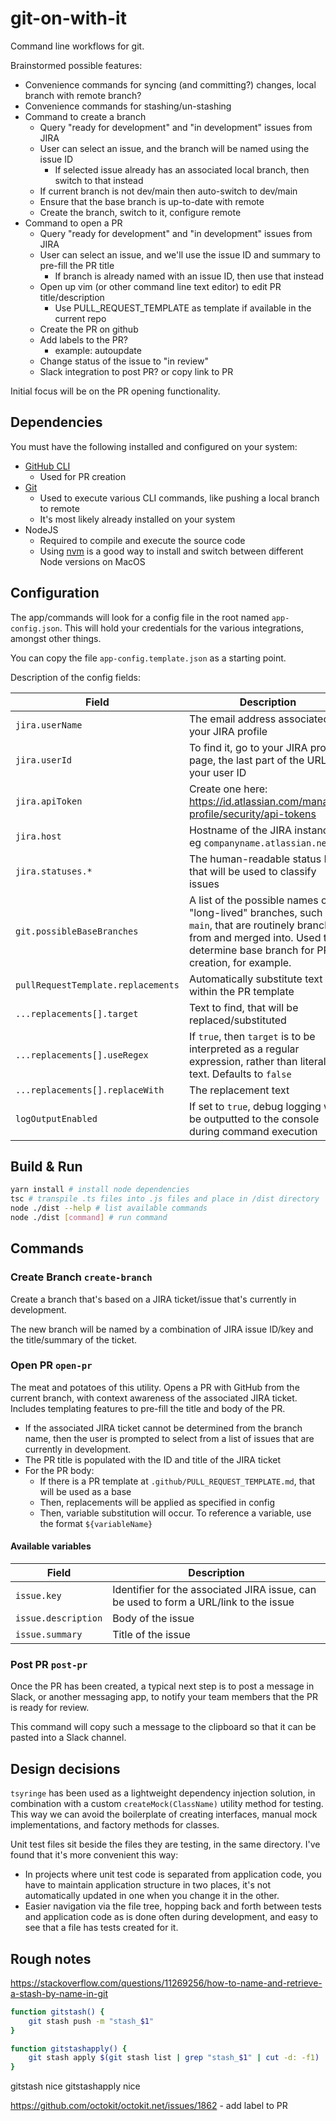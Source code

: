 # git-on-with-it

Command line workflows for git.

Brainstormed possible features:
- Convenience commands for syncing (and committing?) changes, local branch with remote branch?
- Convenience commands for stashing/un-stashing
- Command to create a branch
  - Query "ready for development" and "in development" issues from JIRA
  - User can select an issue, and the branch will be named using the issue ID
    - If selected issue already has an associated local branch, then switch to that instead
  - If current branch is not dev/main then auto-switch to dev/main
  - Ensure that the base branch is up-to-date with remote
  - Create the branch, switch to it, configure remote
- Command to open a PR
  - Query "ready for development" and "in development" issues from JIRA
  - User can select an issue, and we'll use the issue ID and summary to pre-fill the PR title
    - If branch is already named with an issue ID, then use that instead
  - Open up vim (or other command line text editor) to edit PR title/description
    - Use PULL_REQUEST_TEMPLATE as template if available in the current repo
  - Create the PR on github
  - Add labels to the PR?
    - example: autoupdate
  - Change status of the issue to "in review"
  - Slack integration to post PR? or copy link to PR

Initial focus will be on the PR opening functionality.

## Dependencies
You must have the following installed and configured on your system:
- [GitHub CLI](https://github.com/cli/cli)
  - Used for PR creation
- [Git](https://www.atlassian.com/git/tutorials/install-git)
  - Used to execute various CLI commands, like pushing a local branch to remote
  - It's most likely already installed on your system
- NodeJS
  - Required to compile and execute the source code
  - Using [nvm](https://github.com/nvm-sh/nvm) is a good way to install and switch between different Node versions on MacOS

## Configuration
The app/commands will look for a config file in the root named `app-config.json`. This will hold your credentials for the various integrations, amongst other things.

You can copy the file `app-config.template.json` as a starting point.

Description of the config fields:

| Field | Description |
| --- | --- |
| `jira.userName` | The email address associated to your JIRA profile
| `jira.userId` | To find it, go to your JIRA profile page, the last part of the URL is your user ID
| `jira.apiToken` | Create one here: https://id.atlassian.com/manage-profile/security/api-tokens
| `jira.host` | Hostname of the JIRA instance, eg `companyname.atlassian.net`
| `jira.statuses.*` | The human-readable status IDs that will be used to classify issues
| `git.possibleBaseBranches` | A list of the possible names of "long-lived" branches, such as `main`, that are routinely branched from and merged into. Used to determine base branch for PR creation, for example.
| `pullRequestTemplate.replacements` | Automatically substitute text within the PR template
| `...replacements[].target` | Text to find, that will be replaced/substituted
| `...replacements[].useRegex` | If `true`, then `target` is to be interpreted as a regular expression, rather than literal text. Defaults to `false`
| `...replacements[].replaceWith` | The replacement text
| `logOutputEnabled` | If set to `true`, debug logging will be outputted to the console during command execution

## Build & Run
```bash
yarn install # install node dependencies
tsc # transpile .ts files into .js files and place in /dist directory
node ./dist --help # list available commands
node ./dist [command] # run command
```

## Commands
### Create Branch `create-branch`
Create a branch that's based on a JIRA ticket/issue that's currently in development.

The new branch will be named by a combination of JIRA issue ID/key and the title/summary of the ticket.

### Open PR `open-pr`

The meat and potatoes of this utility. Opens a PR with GitHub from the current branch, with context awareness of the associated JIRA ticket. Includes templating features to pre-fill the title and body of the PR.
- If the associated JIRA ticket cannot be determined from the branch name, then the user is prompted to select from a list of issues that are currently in development.
- The PR title is populated with the ID and title of the JIRA ticket
- For the PR body:
  - If there is a PR template at `.github/PULL_REQUEST_TEMPLATE.md`, that will be used as a base
  - Then, replacements will be applied as specified in config
  - Then, variable substitution will occur. To reference a variable, use the format `${variableName}`

#### Available variables
| Field | Description |
| --- | --- |
| `issue.key` | Identifier for the associated JIRA issue, can be used to form a URL/link to the issue
| `issue.description` | Body of the issue
| `issue.summary` | Title of the issue

### Post PR `post-pr`
Once the PR has been created, a typical next step is to post a message in Slack, or another messaging app, to notify your team members that the PR is ready for review.

This command will copy such a message to the clipboard so that it can be pasted into a Slack channel.

## Design decisions
`tsyringe` has been used as a lightweight dependency injection solution,
in combination with a custom `createMock(ClassName)` utility method for testing.
This way we can avoid the boilerplate of creating interfaces, manual mock implementations,
and factory methods for classes.

Unit test files sit beside the files they are testing, in the same directory.
I've found that it's more convenient this way:
- In projects where unit test code is separated from application code,
you have to maintain application structure in two places, it's not automatically updated in one
when you change it in the other.
- Easier navigation via the file tree, hopping back and forth between tests and application code as is done often
during development, and easy to see that a file has tests created for it.

## Rough notes
https://stackoverflow.com/questions/11269256/how-to-name-and-retrieve-a-stash-by-name-in-git
```bash
function gitstash() {
    git stash push -m "stash_$1"
}

function gitstashapply() {
    git stash apply $(git stash list | grep "stash_$1" | cut -d: -f1)
}
```
gitstash nice
gitstashapply nice

https://github.com/octokit/octokit.net/issues/1862 - add label to PR
